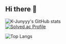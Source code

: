 ## Hi there 👋
![K-Junyyy's GitHub stats](https://github-readme-stats.vercel.app/api?username=sundae0101&show_icons=true&theme=dark)   
[![Solved.ac Profile](http://mazassumnida.wtf/api/generate_badge?boj=sundae19)](https://solved.ac/sundae19)





![Top Langs](https://github-readme-stats.vercel.app/api/top-langs/?username=sundae0101&layout=compact&theme=dark)
<!--
**sundae0101/sundae0101** is a ✨ _special_ ✨ repository because its `README.md` (this file) appears on your GitHub profile.

Here are some ideas to get you started:

- 🔭 I’m currently working on ...
- 🌱 I’m currently learning ...
- 👯 I’m looking to collaborate on ...
- 🤔 I’m looking for help with ...
- 💬 Ask me about ...
- 📫 How to reach me: ...
- 😄 Pronouns: ...
- ⚡ Fun fact: ...
-->
